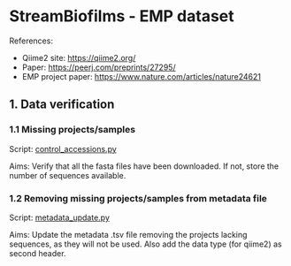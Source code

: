 # StreamBiofilms - EMP dataset

References:
- Qiime2 site: https://qiime2.org/
- Paper: https://peerj.com/preprints/27295/
- EMP project paper: https://www.nature.com/articles/nature24621

## 1. Data verification

### 1.1 Missing projects/samples
Script: [control_accessions.py](https://github.com/Mass23/StreamBiofilms/blob/master/control_accessions.py)

Aims: Verify that all the fasta files have been downloaded. If not, store the number of sequences available.

### 1.2 Removing missing projects/samples from metadata file
Script: [metadata_update.py](https://github.com/Mass23/StreamBiofilms/blob/master/metadata_update.py)

Aims: Update the metadata .tsv file removing the projects lacking sequences, as they will not be used. Also add the data type (for qiime2) as second header.
